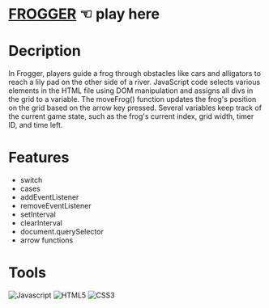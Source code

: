 # [FROGGER](https://guavalines.github.io/Frogger/) ☜ play here

# Decription

In Frogger, players guide a frog through obstacles like cars and alligators to reach a lily pad on the other side of a river. JavaScript code selects various elements in the HTML file using DOM manipulation and assigns all divs in the grid to a variable. The moveFrog() function updates the frog's position on the grid based on the arrow key pressed. Several variables keep track of the current game state, such as the frog's current index, grid width, timer ID, and time left.

# Features
- switch
- cases
- addEventListener
- removeEventListener
- setInterval
- clearInterval
- document.querySelector
- arrow functions

# Tools

![Javascript](https://img.shields.io/badge/JavaScript-323330?style=for-the-badge&logo=javascript&logoColor=F7DF1E)
![HTML5](https://img.shields.io/badge/HTML5-E34F26?style=for-the-badge&logo=html5&logoColor=white)
![CSS3](https://img.shields.io/badge/CSS3-1572B6?style=for-the-badge&logo=css3&logoColor=white)
